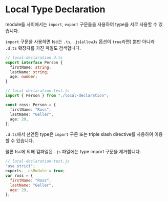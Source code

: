 # Local Type Declaration

module들 사이에서는 `import`, `export` 구문들을 사용하여 type을 서로 사용할 수 있습니다.

`import` 구문을 사용하면 tsc는 `.ts`, `.js`(`allowJs` 옵션이 `true`라면) 뿐만 아니라 `.d.ts` 확장자를 가진 파일도 검색합니다.

```ts
// local-declaration.d.ts
export interface Person {
  firstName: string;
  lastName: string;
  age: number;
}

// local-declaration-test.ts
import { Person } from "./local-declaration";

const ross: Person = {
  firstName: "Ross",
  lastName: "Geller",
  age: 29,
};
```

`.d.ts`에서 선언된 type은 `import` 구문 또는 triple slash directive를 사용하여 이용할 수 있습니다.

물론 tsc에 의해 컴파일된 `.js` 파일에는 type import 구문을 제거합니다.

```js
// local-declaration-test.js
"use strict";
exports.__esModule = true;
var ross = {
  firstName: "Ross",
  lastName: "Geller",
  age: 29,
};
```
